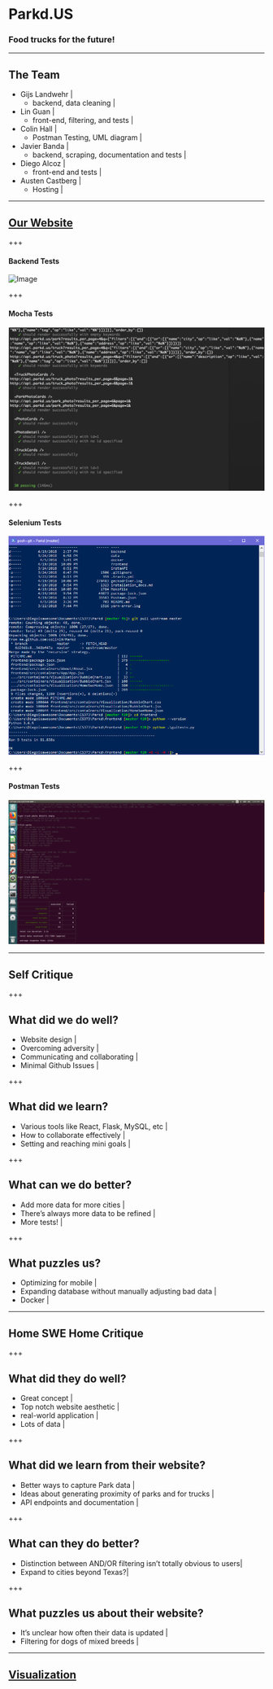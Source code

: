 # Parkd.US

### Food trucks for the future!

---

## The Team
- Gijs Landwehr |
  + backend, data cleaning |
- Lin Guan |
  + front-end, filtering, and tests |
- Colin Hall |
  + Postman Testing, UML diagram |
- Javier Banda |
  + backend, scraping, documentation and tests |
- Diego Alcoz |
  + front-end and tests |
- Austen Castberg |
  + Hosting |

---

## [Our Website](http://Parkd.US)

+++

#### Backend Tests
![Image](GitPitch_images/BackendTests.png)

+++

#### Mocha Tests
![Image](GitPitch_images/MochaTests.png)

+++

#### Selenium Tests
![Image](GitPitch_images/SeleniumTests.png)

+++

#### Postman Tests
![Image](GitPitch_images/PostmanTests.png)

---

## Self Critique

+++

## What did we do well?
- Website design |
- Overcoming adversity |
- Communicating and collaborating |
- Minimal Github Issues |

+++

## What did we learn?
- Various tools like React, Flask, MySQL, etc |
- How to collaborate effectively |
- Setting and reaching mini goals |

+++

## What can we do better?
- Add more data for more cities |
- There’s always more data to be refined |
- More tests! |

+++

## What puzzles us?
- Optimizing for mobile |
- Expanding database without manually adjusting bad data |
- Docker |

---

## Home SWE Home Critique

+++

##  What did they do well?
- Great concept |
- Top notch website aesthetic |
- real-world application |
- Lots of data |

+++

## What did we learn from their website?
- Better ways to capture Park data |
- Ideas about generating proximity of parks and for trucks |
- API endpoints and documentation |

+++

## What can they do better?
- Distinction between AND/OR filtering isn’t totally obvious to users|
- Expand to cities beyond Texas?|

+++

## What puzzles us about their website?
- It’s unclear how often their data is updated |
- Filtering for dogs of mixed breeds |


---

## [Visualization](http://parkd.us/visual)

